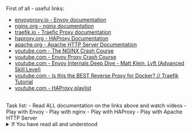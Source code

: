 First of all - useful links:

- [envoyproxy.io - Envoy documentation](https://www.envoyproxy.io/docs)
- [nginx.org - nginx documentation](https://nginx.org/en/docs/)
- [traefik.io - Traefic Proxy documentation](https://doc.traefik.io/traefik/)
- [haproxy.org - HAProxy Documentation](http://docs.haproxy.org/)
- [apache.org - Apache HTTP Server Documentation](https://httpd.apache.org/docs/)
- [youtube.com - The NGINX Crash Course](https://www.youtube.com/watch?v=7VAI73roXaY)
- [youtube.com - Envoy Proxy Crash Course](https://www.youtube.com/watch?v=40gKzHQWgP0)
- [youtube.com - Envoy Internals Deep Dive - Matt Klein, Lyft (Advanced Skill Level)](https://www.youtube.com/watch?v=gQF23Vw0keg)
- [youtube.com - Is this the BEST Reverse Proxy for Docker? // Traefik Tutorial](https://www.youtube.com/watch?v=wLrmmh1eI94)
- [youtube.com - HAProxy playlist](https://www.youtube.com/playlist?list=PLQnljOFTspQUhgfvpgfxc-uFlWElKIBr-)
<br>
Task list:
- Read ALL documentation on the links above and watch videos
- Play with Envoy
- Play with nginx
- Play with HAProxy
- Play with Apache HTTP Server
<br>
<details><summary>If You have read all and understood</summary>
<pre>
`touch IReadAllAndUndnderstood`{{exec}}
</pre>
